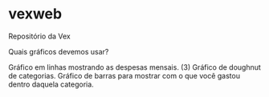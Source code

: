 # vexweb
Repositório da Vex

Quais gráficos devemos usar?

Gráfico em linhas mostrando as despesas mensais. (3)
Gráfico de doughnut de categorias.
Gráfico de barras para mostrar com o que você gastou dentro daquela categoria.